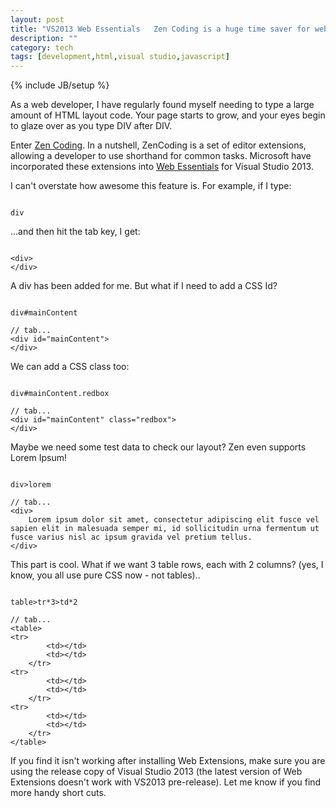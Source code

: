 ```yaml
---
layout: post
title: "VS2013 Web Essentials   Zen Coding is a huge time saver for web developers"
description: ""
category: tech
tags: [development,html,visual studio,javascript]
---
```

{% include JB/setup %}

As a web developer, I have regularly found myself needing to type a large amount of HTML layout code. Your page starts to grow, and your eyes begin to glaze over as you type DIV after DIV.

Enter <a href="https://code.google.com/p/zen-coding/">Zen Coding</a>. In a nutshell, ZenCoding is a set of editor extensions, allowing a developer to use shorthand for common tasks. Microsoft have incorporated these extensions into <a href="http://visualstudiogallery.msdn.microsoft.com/56633663-6799-41d7-9df7-0f2a504ca361">Web Essentials</a> for Visual Studio 2013.
<!--more-->

I can't overstate how awesome this feature is. For example, if I type:

<pre class="language-markup"><code class="language-markup">
div
</code></pre>

...and then hit the tab key, I get:

<pre class="language-markup"><code class="language-markup">
&lt;div&gt;
&lt;/div&gt;
</code></pre>

A div has been added for me. But what if I need to add a CSS Id?

<pre class="language-markup"><code class="language-markup">
div#mainContent

// tab...
&lt;div id="mainContent"&gt;
&lt;/div&gt;
</code></pre>

We can add a CSS class too:

<pre class="language-markup"><code class="language-markup">
div#mainContent.redbox

// tab...
&lt;div id="mainContent" class="redbox"&gt;
&lt;/div&gt;
</code></pre>

Maybe we need some test data to check our layout? Zen even supports Lorem Ipsum!

<pre class="language-markup"><code class="language-markup">
div>lorem

// tab...
&lt;div&gt;
    Lorem ipsum dolor sit amet, consectetur adipiscing elit fusce vel sapien elit in malesuada semper mi, id sollicitudin urna fermentum ut fusce varius nisl ac ipsum gravida vel pretium tellus.
&lt;/div&gt;
</code></pre>

This part is cool. What if we want 3 table rows, each with 2 columns? (yes, I know, you all use pure CSS now - not tables)..

<pre class="language-markup"><code class="language-markup">
table>tr*3>td*2

// tab...
&lt;table&gt;
&lt;tr&gt;
        &lt;td&gt;&lt;/td&gt;
        &lt;td&gt;&lt;/td&gt;
    &lt;/tr&gt;
&lt;tr&gt;
        &lt;td&gt;&lt;/td&gt;
        &lt;td&gt;&lt;/td&gt;
    &lt;/tr&gt;
&lt;tr&gt;
        &lt;td&gt;&lt;/td&gt;
        &lt;td&gt;&lt;/td&gt;
    &lt;/tr&gt;
&lt;/table&gt;
</code></pre>

If you find it isn't working after installing Web Extensions, make sure you are using the release copy of Visual Studio 2013 (the latest version of Web Extensions doesn't work with VS2013 pre-release). Let me know if you find more handy short cuts.<br />

